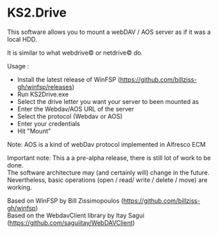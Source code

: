 # KS2.Drive
This software allows you to mount a webDAV / AOS server as if it was a local HDD.

It is similar to what webdrive© or netdrive© do.

Usage :
- Install the latest release of WinFSP (https://github.com/billziss-gh/winfsp/releases)
- Run KS2Drive.exe
- Select the drive letter you want your server to been mounted as
- Enter the Webdav/AOS URL of the server
- Select the protocol (Webdav or AOS)
- Enter your credentials
- Hit "Mount"

Note:
AOS is a kind of webDav protocol implemented in Alfresco ECM

Important note:
This a a pre-alpha release, there is still lot of work to be done.<br/>
The software architecture may (and certainly will) change in the future.<br/>
Nevertheless, basic operations (open / read/ write / delete / move) are working.<br/>

Based on WinFSP by Bill Zissimopoulos (https://github.com/billziss-gh/winfsp)<br/>
Based on the WebdavClient library by Itay Sagui (https://github.com/saguiitay/WebDAVClient)
